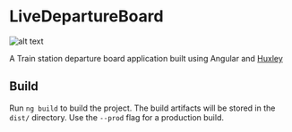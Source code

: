 # LiveDepartureBoard

![alt text](https://oraclefrontovikcom.files.wordpress.com/2019/09/choosingastation.gif)

A Train station departure board application built using Angular and [Huxley](https://github.com/jpsingleton/Huxley)

## Build

Run `ng build` to build the project. The build artifacts will be stored in the `dist/` directory. Use the `--prod` flag for a production build.
